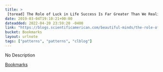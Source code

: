 ```yaml
---
title: > 
 [toread] The Role of Luck in Life Success Is Far Greater Than We Realized - Scientific American Blog Network
date: 2019-03-04T19:10:21+00:00
dateadded: 2022-04-20 23:59:20 -0400
link: "https://blogs.scientificamerican.com/beautiful-minds/the-role-of-luck-in-life-success-is-far-greater-than-we-realized/"
bucket: Bookmarks
layout: urlnote
tags: ["patterns", "patterns", "clblog"]
--- 
```

No Description
 <!-- end excerpt --> 
<div class='bucket'><a class='internal-link' href='/buckets/bookmarks'>Bookmarks</a></div> 
